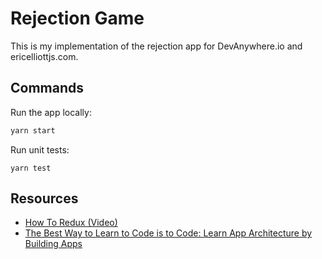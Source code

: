 # Rejection Game

This is my implementation of the rejection app for DevAnywhere.io and
ericelliottjs.com.

## Commands

Run the app locally:

```bash
yarn start
```

Run unit tests:

```
yarn test
```

## Resources

- [How To Redux (Video)](https://ericelliottjs.com/premium-content/how-to-redux)
- [The Best Way to Learn to Code is to Code: Learn App Architecture by Building Apps](https://medium.com/javascript-scene/the-best-way-to-learn-to-code-is-to-code-learn-app-architecture-by-building-apps-7ec029db6e00)
